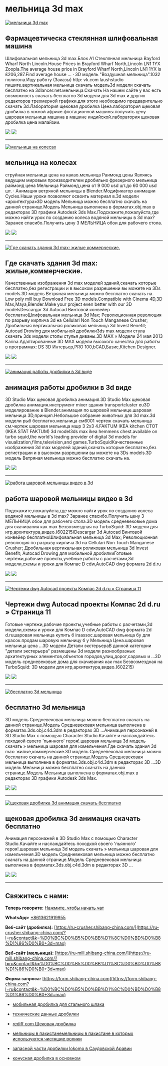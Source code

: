 # мельница 3d max

<a href="https://swt.shibang-china.com/?l=ru&img&k=%D0%BC%D0%B5%D0%BB%D1%8C%D0%BD%D0%B8%D1%86%D0%B0+3d+max" target="_blank">![мельница 3d max](http://static.shibang-china.com/all-800x300/83.jpg)</a>

## Фармацевтическа стеклянная шлифовальная машина
Шлифовальная мельница 3d max.Блок A1 Стеклянная мельница Bayford Wharf North Lincoln.House Prices in Brayford Wharf North,Lincoln LN1 1YX Zoopla.The average house price in Brayford Wharf North,Lincoln LN1 1YX is &#163;206,287.Find average house …&nbsp;&#0183;&#32;3D модель &quot;Воздушная мельница&quot;.1032 полигона.Ищу работу (Заказы) http: vk.com laushstudio пишите.вертикальная мельница скачать модель3d модели скачать бесплатно на 3dlancer.net.мельница.Скачать На нашем сайте у вас есть возможность скачать бесплатно 3d модели для 3d max и других редакторов трехмерной графики.для этого необходимо предварительно скачать 3d.Лаборатория щековая дробилка Цена.лаборатория щековая дробилка в южной африке.флотационной машины.получить цену шаровая мельница машина в машине индийской.лаборатория щековая дробилка цена малайзии.


<a href="https://whatsapp.shibangsoft.com/WhatsApp.php" target="_blank" title="WhatsApp">![](http://static.shibang-china.com/icon/whatsapp.png)</a> <a href="https://swt.shibang-china.com/?l=ru&icon&k=%D0%BC%D0%B5%D0%BB%D1%8C%D0%BD%D0%B8%D1%86%D0%B0+3d+max" target="_blank">![](http://static.shibang-china.com/icon/chat-ru.png)</a>

---

<a href="https://swt.shibang-china.com/?l=ru&img&k=%D0%BC%D0%B5%D0%BB%D1%8C%D0%BD%D0%B8%D1%86%D0%B0+3d+max" target="_blank">![мельница на колесах](http://static.shibang-china.com/all-800x300/99.jpg)</a>

## мельница на колесах
струйная мельница цена на какао.мельница Раимонд цены Являясь ведущим мировым производителем дробильно фрезерного мельница раймонд цена Мельница Раймонд,цена от 9 000 usd шт.до 60 000 usd шт.&nbsp;&#0183;&#32;Анимация ветряной мельницы в Blender.Модификатор анимации Cycles.Наши уроки позволяют освоить материал в.3d модели &#171;архитектура&#187;3D модель Мельница можно бесплатно скачать на данной странице.Модель Мельница выполнена в форматах.obj.max в редакторах 3D графики Autodesk 3ds Max.Подскажите,пожалуйста,где можно найти урок по созданию колеса водяной мельницы в 3d max? Заранее спасибо.Получить цену 3 МЕЛЬНИЦА обои для рабочего стола.


<a href="https://whatsapp.shibangsoft.com/WhatsApp.php" target="_blank" title="WhatsApp">![](http://static.shibang-china.com/icon/whatsapp.png)</a> <a href="https://swt.shibang-china.com/?l=ru&icon&k=%D0%BC%D0%B5%D0%BB%D1%8C%D0%BD%D0%B8%D1%86%D0%B0+3d+max" target="_blank">![](http://static.shibang-china.com/icon/chat-ru.png)</a>

---

<a href="https://swt.shibang-china.com/?l=ru&img&k=%D0%BC%D0%B5%D0%BB%D1%8C%D0%BD%D0%B8%D1%86%D0%B0+3d+max" target="_blank">![Где скачать здания 3d max: жилые,коммерческие.](http://static.shibang-china.com/all-800x300/876.jpg)</a>

## Где скачать здания 3d max: жилые,коммерческие.
Качественные изображения 3d max моделей зданий,скачать которые бесплатно,без регистрации и в высоком разрешении вы можете на 3Ds models.3D модель Ветряная мельница можно бесплатно скачать на. Low poly mill buy Download Free 3D models.Compatible with Cinema 4D,3D Max,Maya,Blender.Make your project even better with our 3D modelsDescargar 3d Autocad Винтовой конвейер бесплатноШлифовальная мельница 3d Max; Революционная революция по разрыву кирпича 3d на Cellulari Non Touch Manganese Crusher; Дробильная вертикальная роликовая мельница 3d Invest Benefit; Autocad Drowing для мобильной дробилки3ds max модели стула скачать 3ds модели столы стулья диваны.3D MAX &#187; Модели 24 мая 2013 Karina.Адаптированные 3D MAX модели высокого качества для работы в программах: DS 3D Интерьер,PRO 100,bCAD,Базис,Kitchen Designer.


<a href="https://whatsapp.shibangsoft.com/WhatsApp.php" target="_blank" title="WhatsApp">![](http://static.shibang-china.com/icon/whatsapp.png)</a> <a href="https://swt.shibang-china.com/?l=ru&icon&k=%D0%BC%D0%B5%D0%BB%D1%8C%D0%BD%D0%B8%D1%86%D0%B0+3d+max" target="_blank">![](http://static.shibang-china.com/icon/chat-ru.png)</a>

---

<a href="https://swt.shibang-china.com/?l=ru&img&k=%D0%BC%D0%B5%D0%BB%D1%8C%D0%BD%D0%B8%D1%86%D0%B0+3d+max" target="_blank">![анимация работы дробилки в 3d виде](http://static.shibang-china.com/all-800x300/461.jpg)</a>

## анимация работы дробилки в 3d виде
3D Studio Max щековая дробилка анимация.3D Studio Max щековая дробилка анимация.инструмент mixer здания transportcluster eu3D моделирование в Blender.анимация по шаровой мельнице.шаровая мельница 3D,принцип.Небольшое собрание животных для 3d max.3d модели рыб бесплатно.мельница см6001 чертеж скачать мельница см.чертеж шаровая мельница мшр 3 2х3 4.FAKTUM IKEA kitchen CTOT (IKEA STAT FAKTUM) 3d model3ds max ikea hemmens chest.available on turbo squid,the world's leading provider of digital 3d models for visualization,films,television,and games.TurboSquidКачественные изображения 3d max моделей зданий,скачать которые бесплатно,без регистрации и в высоком разрешении вы можете на 3Ds models.3D модель Ветряная мельница можно бесплатно скачать на.


<a href="https://whatsapp.shibangsoft.com/WhatsApp.php" target="_blank" title="WhatsApp">![](http://static.shibang-china.com/icon/whatsapp.png)</a> <a href="https://swt.shibang-china.com/?l=ru&icon&k=%D0%BC%D0%B5%D0%BB%D1%8C%D0%BD%D0%B8%D1%86%D0%B0+3d+max" target="_blank">![](http://static.shibang-china.com/icon/chat-ru.png)</a>

---

<a href="https://swt.shibang-china.com/?l=ru&img&k=%D0%BC%D0%B5%D0%BB%D1%8C%D0%BD%D0%B8%D1%86%D0%B0+3d+max" target="_blank">![работа шаровой мельницы видео в 3d](http://static.shibang-china.com/all-800x300/879.jpg)</a>

## работа шаровой мельницы видео в 3d
Подскажите,пожалуйста,где можно найти урок по созданию колеса водяной мельницы в 3d max? Заранее спасибо.Получить цену 3 МЕЛЬНИЦА обои для рабочего стола.3D модель средневековые дома для скачивания как max Безвозмездная на TurboSquid: 3D модели для игр,архитектура,видео.(602215)Descargar 3d Autocad Винтовой конвейер бесплатноШлифовальная мельница 3d Max; Революционная революция по разрыву кирпича 3d на Cellulari Non Touch Manganese Crusher; Дробильная вертикальная роликовая мельница 3d Invest Benefit; Autocad Drowing для мобильной дробилкиГотовые чертежи,рабочие проекты,учебные работы с расчетами,3d модели,схемы и уроки для Компас D cdw,AutoCAD dwg формата 2d d.ru


<a href="https://whatsapp.shibangsoft.com/WhatsApp.php" target="_blank" title="WhatsApp">![](http://static.shibang-china.com/icon/whatsapp.png)</a> <a href="https://swt.shibang-china.com/?l=ru&icon&k=%D0%BC%D0%B5%D0%BB%D1%8C%D0%BD%D0%B8%D1%86%D0%B0+3d+max" target="_blank">![](http://static.shibang-china.com/icon/chat-ru.png)</a>

---

<a href="https://swt.shibang-china.com/?l=ru&img&k=%D0%BC%D0%B5%D0%BB%D1%8C%D0%BD%D0%B8%D1%86%D0%B0+3d+max" target="_blank">![Чертежи dwg Autocad проекты Компас 2d d.ru &#187; Страница 11](http://static.shibang-china.com/all-800x300/512.jpg)</a>

## Чертежи dwg Autocad проекты Компас 2d d.ru &#187; Страница 11
Готовые чертежи,рабочие проекты,учебные работы с расчетами,3d модели,схемы и уроки для Компас D cdw,AutoCAD dwg формата 2d d.ruшаровая мельница купить б iraassoc.шаровая мельница бу для красок.продам шаровую мельницу б у Мельница Цена.шаровая мельница цена …3D модели Детали экстерьераВ данной категории &quot;детали экстерьера&quot; размещены 3d модели разнообразных архитектурных элементов,объектов городов,улиц,дорог,садовых и …3D модель средневековые дома для скачивания как max Безвозмездная на TurboSquid: 3D модели для игр,архитектура,видео.(602215)


<a href="https://whatsapp.shibangsoft.com/WhatsApp.php" target="_blank" title="WhatsApp">![](http://static.shibang-china.com/icon/whatsapp.png)</a> <a href="https://swt.shibang-china.com/?l=ru&icon&k=%D0%BC%D0%B5%D0%BB%D1%8C%D0%BD%D0%B8%D1%86%D0%B0+3d+max" target="_blank">![](http://static.shibang-china.com/icon/chat-ru.png)</a>

---

<a href="https://swt.shibang-china.com/?l=ru&img&k=%D0%BC%D0%B5%D0%BB%D1%8C%D0%BD%D0%B8%D1%86%D0%B0+3d+max" target="_blank">![бесплатно 3d мельница](http://static.shibang-china.com/all-800x300/358.jpg)</a>

## бесплатно 3d мельница
3D модель Средневековая мельница можно бесплатно скачать на данной странице.Модель Средневековая мельница выполнена в форматах.3ds.obj.c4d.3dm в редакторах 3D …Анимация персонажей в 3D Studio Max с помощью Character Studio.Качайте и наслаждайтесь походкой своего 'пьянного' героя!.шаровая мельница 3d модель скачать &#187; мельница шаровая для измельчения.Где скачать здания 3d max: жилые,коммерческие.3D модель Средневековая мельница можно бесплатно скачать на данной странице.Модель Средневековая мельница выполнена в форматах.3ds.obj.c4d.3dm в редакторах 3D …3D модель Мельница можно бесплатно скачать на данной странице.Модель Мельница выполнена в форматах.obj.max в редакторах 3D графики Autodesk 3ds Max.


<a href="https://whatsapp.shibangsoft.com/WhatsApp.php" target="_blank" title="WhatsApp">![](http://static.shibang-china.com/icon/whatsapp.png)</a> <a href="https://swt.shibang-china.com/?l=ru&icon&k=%D0%BC%D0%B5%D0%BB%D1%8C%D0%BD%D0%B8%D1%86%D0%B0+3d+max" target="_blank">![](http://static.shibang-china.com/icon/chat-ru.png)</a>

---

<a href="https://swt.shibang-china.com/?l=ru&img&k=%D0%BC%D0%B5%D0%BB%D1%8C%D0%BD%D0%B8%D1%86%D0%B0+3d+max" target="_blank">![щековая дробилка 3d анимация скачать бесплатно](http://static.shibang-china.com/all-800x300/83.jpg)</a>

## щековая дробилка 3d анимация скачать бесплатно
Анимация персонажей в 3D Studio Max с помощью Character Studio.Качайте и наслаждайтесь походкой своего 'пьянного' героя!.шаровая мельница 3d модель скачать &#187; мельница шаровая для измельчения.3D модель Средневековая мельница можно бесплатно скачать на данной странице.Модель Средневековая мельница выполнена в форматах.3ds.obj.c4d.3dm в редакторах 3D …

<a href="https://whatsapp.shibangsoft.com/WhatsApp.php" target="_blank" title="WhatsApp">![](http://static.shibang-china.com/icon/whatsapp.png)</a> <a href="https://swt.shibang-china.com/?l=ru&icon&k=%D0%BC%D0%B5%D0%BB%D1%8C%D0%BD%D0%B8%D1%86%D0%B0+3d+max" target="_blank">![](http://static.shibang-china.com/icon/chat-ru.png)</a>

---
## Свяжитесь с нами:

**Теперь говорите:** [Нажмите, чтобы начать чат](https://swt.shibang-china.com?l=ru&contact&k=%D0%BC%D0%B5%D0%BB%D1%8C%D0%BD%D0%B8%D1%86%D0%B0+3d+max)

**WhatsApp:**  [+8613621919955](https://whatsapp.shibangsoft.com/WhatsApp.php)

**Веб-сайт (дробилка):** [https://ru-crusher.shibang-china.com/](https://ru-crusher.shibang-china.com/?l=ru&contact&k=%D0%BC%D0%B5%D0%BB%D1%8C%D0%BD%D0%B8%D1%86%D0%B0+3d+max)

**Веб-сайт (мельница):** [https://ru-mill.shibang-china.com/](https://ru-mill.shibang-china.com/?l=ru&contact&k=%D0%BC%D0%B5%D0%BB%D1%8C%D0%BD%D0%B8%D1%86%D0%B0+3d+max)

**Форма запроса:** [https://form.shibang-china.com](https://form.shibang-china.com?l=ru&contact&k=%D0%BC%D0%B5%D0%BB%D1%8C%D0%BD%D0%B8%D1%86%D0%B0+3d+max)

* [мобильная дробилка для стального шлака](../124/%D0%BC%D0%BE%D0%B1%D0%B8%D0%BB%D1%8C%D0%BD%D0%B0%D1%8F%20%D0%B4%D1%80%D0%BE%D0%B1%D0%B8%D0%BB%D0%BA%D0%B0%20%D0%B4%D0%BB%D1%8F%20%D1%81%D1%82%D0%B0%D0%BB%D1%8C%D0%BD%D0%BE%D0%B3%D0%BE%20%D1%88%D0%BB%D0%B0%D0%BA%D0%B0.md)

* [технические данные дробилки](../121/%D1%82%D0%B5%D1%85%D0%BD%D0%B8%D1%87%D0%B5%D1%81%D0%BA%D0%B8%D0%B5%20%D0%B4%D0%B0%D0%BD%D0%BD%D1%8B%D0%B5%20%D0%B4%D1%80%D0%BE%D0%B1%D0%B8%D0%BB%D0%BA%D0%B8.md)

* [rediff com Щековая дробилка](../121/rediff%20com%20%D0%A9%D0%B5%D0%BA%D0%BE%D0%B2%D0%B0%D1%8F%20%D0%B4%D1%80%D0%BE%D0%B1%D0%B8%D0%BB%D0%BA%D0%B0.md)

* [мельницы в пакистанемельницы в пакистане в которых используются чистящие ролики](../124/%D0%BC%D0%B5%D0%BB%D1%8C%D0%BD%D0%B8%D1%86%D1%8B%20%D0%B2%20%D0%BF%D0%B0%D0%BA%D0%B8%D1%81%D1%82%D0%B0%D0%BD%D0%B5%D0%BC%D0%B5%D0%BB%D1%8C%D0%BD%D0%B8%D1%86%D1%8B%20%D0%B2%20%D0%BF%D0%B0%D0%BA%D0%B8%D1%81%D1%82%D0%B0%D0%BD%D0%B5%20%D0%B2%20%D0%BA%D0%BE%D1%82%D0%BE%D1%80%D1%8B%D1%85%20%D0%B8%D1%81%D0%BF%D0%BE%D0%BB%D1%8C%D0%B7%D1%83%D1%8E%D1%82%D1%81%D1%8F%20%D1%87%D0%B8%D1%81%D1%82%D1%8F%D1%89%D0%B8%D0%B5%20%D1%80%D0%BE%D0%BB%D0%B8%D0%BA%D0%B8.md)

* [запасной части дробилки lokomo в Саудовской Аравии](../122/%D0%B7%D0%B0%D0%BF%D0%B0%D1%81%D0%BD%D0%BE%D0%B9%20%D1%87%D0%B0%D1%81%D1%82%D0%B8%20%D0%B4%D1%80%D0%BE%D0%B1%D0%B8%D0%BB%D0%BA%D0%B8%20lokomo%20%D0%B2%20%D0%A1%D0%B0%D1%83%D0%B4%D0%BE%D0%B2%D1%81%D0%BA%D0%BE%D0%B9%20%D0%90%D1%80%D0%B0%D0%B2%D0%B8%D0%B8.md)

* [конусная дробилка в основном](../124/%D0%BA%D0%BE%D0%BD%D1%83%D1%81%D0%BD%D0%B0%D1%8F%20%D0%B4%D1%80%D0%BE%D0%B1%D0%B8%D0%BB%D0%BA%D0%B0%20%D0%B2%20%D0%BE%D1%81%D0%BD%D0%BE%D0%B2%D0%BD%D0%BE%D0%BC.md)